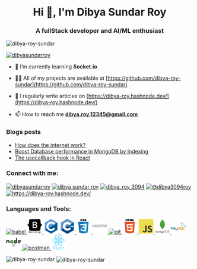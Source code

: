 
<h1 align="center">Hi 👋, I'm Dibya Sundar Roy</h1>
<h3 align="center">A  fullStack developer and AI/ML enthusiast</h3>

<p align="left"> <img src="https://komarev.com/ghpvc/?username=dibya-roy-sundar&label=Profile%20views&color=0e75b6&style=flat" alt="dibya-roy-sundar" /> </p>

<p align="left"> <a href="https://twitter.com/dibyasundarroy" target="blank"><img src="https://img.shields.io/twitter/follow/dibyasundarroy?logo=twitter&style=for-the-badge" alt="dibyasundarroy" /></a> </p>



- 🌱 I’m currently learning **Socket.io**

- 👨‍💻 All of my projects are available at [https://github.com/dibya-roy-sundar](https://github.com/dibya-roy-sundar)

- 📝 I regularly write articles on [https://dibya-roy.hashnode.dev/](https://dibya-roy.hashnode.dev/)

- 📫 How to reach me **dibya.roy.12345@gmail.com**

### Blogs posts
<!-- BLOG-POST-LIST:START -->
- [How does the internet work?](https://dibya-roy.hashnode.dev/how-does-the-internet-work)
- [Boost Database performance in MongoDB by Indexing](https://dibya-roy.hashnode.dev/boost-database-performance-in-mongodb-by-indexing)
- [The usecallback hook in React](https://dibya-roy.hashnode.dev/why-we-need-usecallback-hook)

<!-- BLOG-POST-LIST:END -->

<h3 align="left">Connect with me:</h3>
<p align="left">
<a href="https://twitter.com/dibyasundarroy" target="blank"><img align="center" src="https://raw.githubusercontent.com/rahuldkjain/github-profile-readme-generator/master/src/images/icons/Social/twitter.svg" alt="dibyasundarroy" height="30" width="40" /></a>
<a href="https://www.linkedin.com/in/dibya-sundar-roy/" target="blank"><img align="center" src="https://raw.githubusercontent.com/rahuldkjain/github-profile-readme-generator/master/src/images/icons/Social/linked-in-alt.svg" alt="dibya sundar roy" height="30" width="40" /></a>
<a href="https://instagram.com/dibya_roy_3094" target="blank"><img align="center" src="https://raw.githubusercontent.com/rahuldkjain/github-profile-readme-generator/master/src/images/icons/Social/instagram.svg" alt="dibya_roy_3094" height="30" width="40" /></a>
<a href="https://hashnode.com/@dibya3094roy" target="blank"><img align="center" src="https://raw.githubusercontent.com/rahuldkjain/github-profile-readme-generator/master/src/images/icons/Social/hashnode.svg" alt="@dibya3094roy" height="30" width="40" /></a>
<a href="https://dibya-roy.hashnode.dev/" target="blank"><img align="center" src="https://raw.githubusercontent.com/rahuldkjain/github-profile-readme-generator/master/src/images/icons/Social/rss.svg" alt="https://dibya-roy.hashnode.dev/" height="30" width="40" /></a>
</p>

<h3 align="left">Languages and Tools:</h3>
<p align="left"> <a href="https://babeljs.io/" target="_blank" rel="noreferrer"> <img src="https://www.vectorlogo.zone/logos/babeljs/babeljs-icon.svg" alt="babel" width="40" height="40"/> </a> <a href="https://getbootstrap.com" target="_blank" rel="noreferrer"> <img src="https://raw.githubusercontent.com/devicons/devicon/master/icons/bootstrap/bootstrap-plain-wordmark.svg" alt="bootstrap" width="40" height="40"/> </a> <a href="https://www.cprogramming.com/" target="_blank" rel="noreferrer"> <img src="https://raw.githubusercontent.com/devicons/devicon/master/icons/c/c-original.svg" alt="c" width="40" height="40"/> </a> <a href="https://www.w3schools.com/cpp/" target="_blank" rel="noreferrer"> <img src="https://raw.githubusercontent.com/devicons/devicon/master/icons/cplusplus/cplusplus-original.svg" alt="cplusplus" width="40" height="40"/> </a> <a href="https://www.w3schools.com/css/" target="_blank" rel="noreferrer"> <img src="https://raw.githubusercontent.com/devicons/devicon/master/icons/css3/css3-original-wordmark.svg" alt="css3" width="40" height="40"/> </a> <a href="https://expressjs.com" target="_blank" rel="noreferrer"> <img src="https://raw.githubusercontent.com/devicons/devicon/master/icons/express/express-original-wordmark.svg" alt="express" width="40" height="40"/> </a> <a href="https://git-scm.com/" target="_blank" rel="noreferrer"> <img src="https://www.vectorlogo.zone/logos/git-scm/git-scm-icon.svg" alt="git" width="40" height="40"/> </a> <a href="https://www.w3.org/html/" target="_blank" rel="noreferrer"> <img src="https://raw.githubusercontent.com/devicons/devicon/master/icons/html5/html5-original-wordmark.svg" alt="html5" width="40" height="40"/> </a> <a href="https://developer.mozilla.org/en-US/docs/Web/JavaScript" target="_blank" rel="noreferrer"> <img src="https://raw.githubusercontent.com/devicons/devicon/master/icons/javascript/javascript-original.svg" alt="javascript" width="40" height="40"/> </a> <a href="https://www.mongodb.com/" target="_blank" rel="noreferrer"> <img src="https://raw.githubusercontent.com/devicons/devicon/master/icons/mongodb/mongodb-original-wordmark.svg" alt="mongodb" width="40" height="40"/> </a> <a href="https://www.mysql.com/" target="_blank" rel="noreferrer"> <img src="https://raw.githubusercontent.com/devicons/devicon/master/icons/mysql/mysql-original-wordmark.svg" alt="mysql" width="40" height="40"/> </a> <a href="https://nodejs.org" target="_blank" rel="noreferrer"> <img src="https://raw.githubusercontent.com/devicons/devicon/master/icons/nodejs/nodejs-original-wordmark.svg" alt="nodejs" width="40" height="40"/> </a> <a href="https://postman.com" target="_blank" rel="noreferrer"> <img src="https://www.vectorlogo.zone/logos/getpostman/getpostman-icon.svg" alt="postman" width="40" height="40"/> </a> <a href="https://reactjs.org/" target="_blank" rel="noreferrer"> <img src="https://raw.githubusercontent.com/devicons/devicon/master/icons/react/react-original-wordmark.svg" alt="react" width="40" height="40"/> </a> </p>

<p><img align="left" src="https://github-readme-stats.vercel.app/api/top-langs?username=dibya-roy-sundar&show_icons=true&theme=tokyonight&locale=en&layout=compact" alt="dibya-roy-sundar" /></p>

<p>&nbsp;<img align="center" src="https://github-readme-stats.vercel.app/api?username=dibya-roy-sundar&show_icons=true&theme=dark&locale=en" alt="dibya-roy-sundar" /></p>

